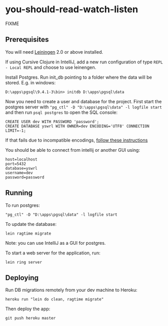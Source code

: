# you-should-read-watch-listen

FIXME

## Prerequisites

You will need [Leiningen](https://github.com/technomancy/leiningen) 2.0 or above installed.

If using Cursive Clojure in IntelliJ, add a new run configuration of type `REPL - Local REPL` and choose to use leinengen.

Install Postgres. Run init_db pointing to a folder where the data will be stored. E.g. in windows:

    D:\apps\pgsql\9.4.1-3\bin> initdb D:\apps\pgsql\data

Now you need to create a user and database for the project. 
First start the postgres server with `"pg_ctl" -D "D:\apps\pgsql\data" -l logfile start`
and then run `psql postgres` to open the SQL console: 

    CREATE USER dev WITH PASSWORD 'password';
    CREATE DATABASE yswrl WITH OWNER=dev ENCODING='UTF8' CONNECTION LIMIT=-1;

If that fails due to incompatible encodings, [follow these instructions](http://stackoverflow.com/a/26915078/131578)

You should be able to connect from intellij or another GUI using:

    host=localhost
    port=5432
    database=yswrl
    username=dev
    password=password

## Running

To run postgres:

    "pg_ctl" -D "D:\apps\pgsql\data" -l logfile start

To update the database:

    lein ragtime migrate

Note: you can use IntelliJ as a GUI for postgres.

To start a web server for the application, run:

    lein ring server

## Deploying

Run DB migrations remotely from your dev machine to Heroku:

    heroku run "lein do clean, ragtime migrate"

Then deploy the app:

    git push heroku master
